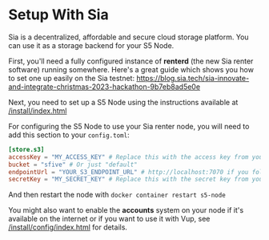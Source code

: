 # Setup With Sia

Sia is a decentralized, affordable and secure cloud storage platform. You can use it as a storage backend for your S5 Node.

First, you'll need a fully configured instance of **renterd** (the new Sia renter software) running somewhere. Here's a great guide which shows you how to set one up easily on the Sia testnet: <https://blog.sia.tech/sia-innovate-and-integrate-christmas-2023-hackathon-9b7eb8ad5e0e>

Next, you need to set up a S5 Node using the instructions available at [/install/index.html](/install/index.html)

For configuring the S5 Node to use your Sia renter node, you will need to add this section to your `config.toml`:
```toml
[store.s3]
accessKey = "MY_ACCESS_KEY" # Replace this with the access key from your renterd.yml
bucket = "sfive" # Or just "default"
endpointUrl = "YOUR_S3_ENDPOINT_URL" # http://localhost:7070 if you followed the Sia renterd testnet guide
secretKey = "MY_SECRET_KEY" # Replace this with the secret key from your renterd.yml
```
And then restart the node with `docker container restart s5-node`

You might also want to enable the **accounts** system on your node if it's available on the internet or if you want to use it with Vup, see [/install/config/index.html](/install/config/index.html) for details.